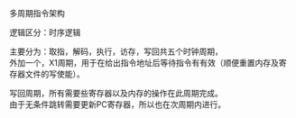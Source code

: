 多周期指令架构

逻辑区分：时序逻辑

主要分为：取指，解码，执行，访存，写回共五个时钟周期， \
外加一个，X1周期，用于在给出指令地址后等待指令有有效（顺便重置内存及寄存器文件的写使能）。

写回周期，所有需要些寄存器以及内存的操作在此周期完成。 \
由于无条件跳转需要更新PC寄存器，所以也在次周期内进行。